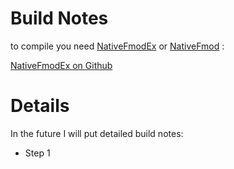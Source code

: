 # Build Notes #

to compile you need [NativeFmodEx](http://jerome.jouvie.free.fr/nativefmodex/index.php) or [NativeFmod](http://jerome.jouvie.free.fr/nativefmod/index.php) :

[NativeFmodEx on Github](https://github.com/jouvieje/NativeFmodEx)


# Details #

In the future I will put detailed build notes:
  * Step 1